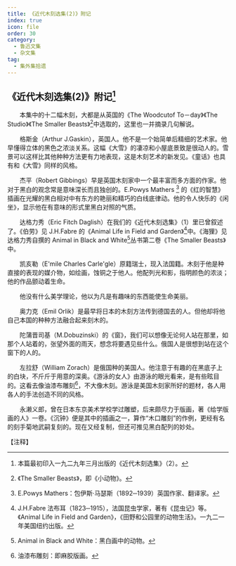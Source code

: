 ```yaml
---
title: 《近代木刻选集(2)》附记
index: true
icon: file
order: 30
category:
  - 鲁迅文集
  - 杂文集
tag:  
  - 集外集拾遗
---
```


## 《近代木刻选集(2)》附记[^①]

　　本集中的十二幅木刻，大都是从英国的《The Woodcutof To－day》《The Studio》《The Smaller Beasts》[^②]中选取的，这里也一并摘录几句解说。

　　格斯金（Arthur J.Gaskin），英国人。他不是一个始简单后精细的艺术家。他早懂得立体的黑色之浓淡关系。这幅《大雪》的凄凉和小屋底景致是很动人的。雪景可以这样比其他种种方法更有力地表现，这是木刻艺术的新发见。《童话》也具有和《大雪》同样的风格。

　　杰平（Robert Gibbings）早是英国木刻家中一个最丰富而多方面的作家。他对于黑白的观念常是意味深长而且独创的。E.Powys Mathers [^③] 的《红的智慧》插画在光耀的黑白相对中有东方的艳丽和精巧的白线底律动。他的令人快乐的《闲坐》，显示他在有意味的形式里黑白对照的气质。

　　达格力秀（Eric Fitch Daglish）在我们的《近代木刻选集》（1）里已曾叙述了。《伯劳》见 J.H.Fabre 的《Animal Life in Field and Garden》[^④]中。《海狸》见达格力秀自撰的 Animal in Black and White[^⑤]丛书第二卷《The Smaller Beasts》中。

　　凯亥勒（E'mile Charles Carle'gle）原籍瑞士，现入法国籍。木刻于他是种直接的表现的媒介物，如绘画，蚀铜之于他人。他配列光和影，指明颜色的浓淡；他的作品颤动着生命。

　　他没有什么美学理论，他以为凡是有趣味的东西能使生命美丽。

　　奥力克（Emil Orlik）是最早将日本的木刻方法传到德国去的人。但他却将他自己本国的种种方法融合起来刻木的。

　　陀蒲晋司基（M.Dobuzinski）的《窗》，我们可以想像无论何人站在那里，如那个人站着的，张望外面的雨天，想念将要遇见些什么。俄国人是很想到站在这个窗下的人的。

　　左拉舒（William Zorach）是俄国种的美国人。他注意于有趣的在黑底子上的白块，不斤斤于用意的深奥。《游泳的女人》由游泳的眼光看来，是有些眩目的。这看去像油漆布雕刻[^⑥]，不大像木刻。游泳是美国木刻家所好的题材，各人用各人的手法创造不同的风格。

　　永濑义郎，曾在日本东京美术学校学过雕塑，后来颇尽力于版画，著《给学版画的人》一卷。《沉钟》便是其中的插画之一，算作“木口雕刻”的作例，更经有名的刻手菊地武嗣复刻的。现在又经复制，但还可推见黑白配列的妙处。

【注释】

[^①]: 本篇最初印入一九二九年三月出版的《近代木刻选集》（2）。

[^②]: 《The Smaller Beasts》，即《小动物》。

[^③]: E.Powys Mathers：包伊斯·马瑟斯（1892─1939）英国作家、翻译家。

[^④]: J.H.Fabre 法布耳（1823─1915），法国昆虫学家，著有《昆虫记》等。《Animal Life in Field and Garden》，《田野和公园里的动物生活》。一九二一年美国纽约出版。

[^⑤]: Animal in Black and White：黑白画中的动物。

[^⑥]: 油漆布雕刻：即麻胶版画。
